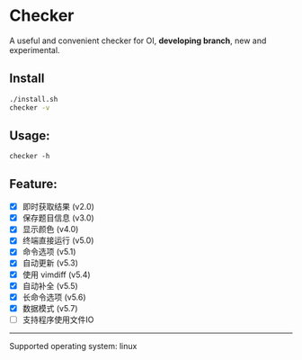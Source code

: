 # Checker
A useful and convenient checker for OI, **developing branch**, new and experimental.

## Install
```bash
./install.sh
checker -v
```

## Usage:
```
checker -h
```

## Feature:
- [x] 即时获取结果 (v2.0)
- [x] 保存题目信息 (v3.0)
- [x] 显示颜色 (v4.0)
- [x] 终端直接运行 (v5.0)
- [x] 命令选项 (v5.1)
- [x] 自动更新 (v5.3)
- [x] 使用 vimdiff (v5.4)
- [x] 自动补全 (v5.5)
- [x] 长命令选项 (v5.6)
- [x] 数据模式 (v5.7)
- [ ] 支持程序使用文件IO

---
Supported operating system: linux
